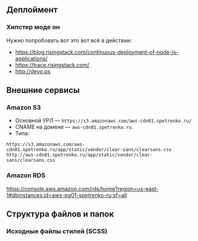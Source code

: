 ## Деплоймент
### Хипстер моде он

Нужно попробовать вот это вот всё в действии:

* https://blog.risingstack.com/continuous-deployment-of-node-js-applications/
* https://trace.risingstack.com/
* http://devo.ps

## Внешние сервисы

### Amazon S3

* Основной УРЛ — `https://s3.amazonaws.com/aws-cdn01.spetrenko.ru/`
* CNAME на домене — `aws-cdn01.spetrenko.ru.`
* Типа:
```
https://s3.amazonaws.com/aws-cdn01.spetrenko.ru/app/static/vendor/clear-sans/clearsans.css
http://aws-cdn01.spetrenko.ru/app/static/vendor/clear-sans/clearsans.css
```

### Amazon RDS

https://console.aws.amazon.com/rds/home?region=us-east-1#dbinstances:id=aws-pg01-spetrenko-ru;sf=all


## Структура файлов и папок

### Исходные файлы стилей (SCSS)

